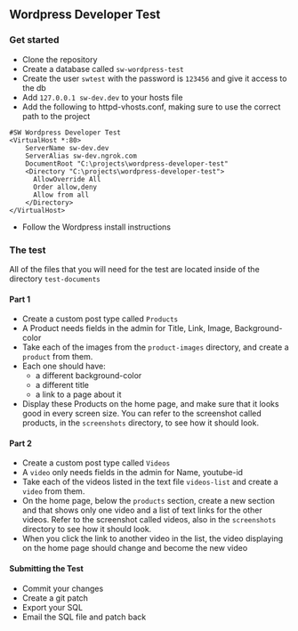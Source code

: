 ## Wordpress Developer Test

### Get started
* Clone the repository
* Create a database called `sw-wordpress-test`
* Create the user `swtest` with the password is `123456` and give it access to the db 
* Add `127.0.0.1 sw-dev.dev` to your hosts file
* Add the following to httpd-vhosts.conf, making sure to use the correct path to the project
```
#SW Wordpress Developer Test
<VirtualHost *:80>
    ServerName sw-dev.dev
    ServerAlias sw-dev.ngrok.com
    DocumentRoot "C:\projects\wordpress-developer-test"
    <Directory "C:\projects\wordpress-developer-test">
      AllowOverride All
      Order allow,deny
      Allow from all
    </Directory>
</VirtualHost>
```
* Follow the Wordpress install instructions

### The test
All of the files that you will need for the test are located inside of the directory `test-documents`

#### Part 1
* Create a custom post type called `Products`
* A Product needs fields in the admin for Title, Link, Image, Background-color
* Take each of the images from the `product-images` directory, and create a `product` from them.
* Each one should have:
    * a different background-color
    * a different title
    * a link to a page about it
* Display these Products on the home page, and make sure that it looks good in every screen size. You can refer to the screenshot called products, in the `screenshots` directory, to see how it should look.

#### Part 2
* Create a custom post type called `Videos`
* A `video` only needs fields in the admin for Name, youtube-id
* Take each of the videos listed in the text file `videos-list` and create a `video` from them.
* On the home page, below the `products` section, create a new section and that shows only one video and a list of text links for the other videos. Refer to the screenshot called videos, also in the `screenshots` directory to see how it should look.
* When you click the link to another video in the list, the video displaying on the home page should change and become the new video

#### Submitting the Test
* Commit your changes
* Create a git patch
* Export your SQL
* Email the SQL file and patch back
